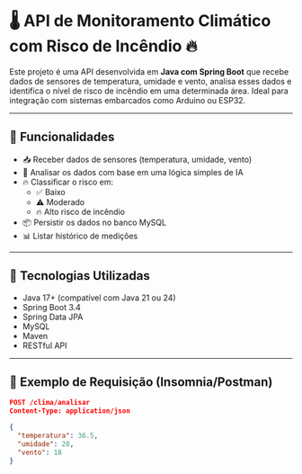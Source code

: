 # 🌡️ API de Monitoramento Climático com Risco de Incêndio 🔥

Este projeto é uma API desenvolvida em **Java com Spring Boot** que recebe dados de sensores de temperatura, umidade e vento, analisa esses dados e identifica o nível de risco de incêndio em uma determinada área. Ideal para integração com sistemas embarcados como Arduino ou ESP32.

---

## 🚀 Funcionalidades

- 📥 Receber dados de sensores (temperatura, umidade, vento)
- 🧠 Analisar os dados com base em uma lógica simples de IA
- 🔥 Classificar o risco em:
  - ✅ Baixo
  - ⚠️ Moderado
  - 🔥 Alto risco de incêndio
- 📦 Persistir os dados no banco MySQL
- 📊 Listar histórico de medições

---

## 🔌 Tecnologias Utilizadas

- Java 17+ (compatível com Java 21 ou 24)
- Spring Boot 3.4
- Spring Data JPA
- MySQL
- Maven
- RESTful API

---

## 📡 Exemplo de Requisição (Insomnia/Postman)

```json
POST /clima/analisar
Content-Type: application/json

{
  "temperatura": 36.5,
  "umidade": 28,
  "vento": 18
}
